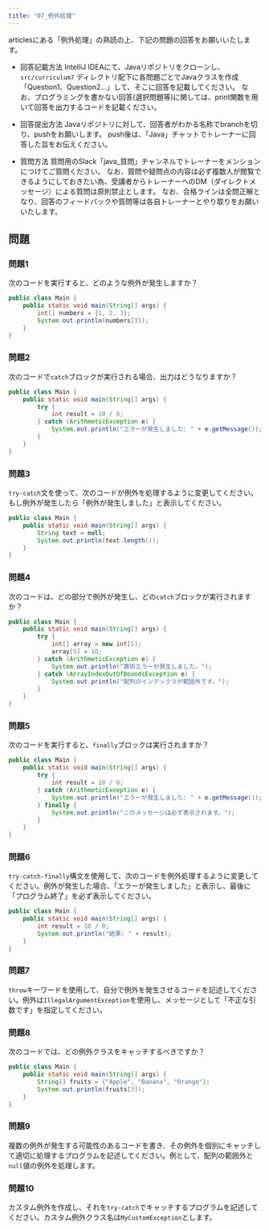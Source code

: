 ```yaml
---
title: "07_例外処理"
---
```


articlesにある「例外処理」の熟読の上、下記の問題の回答をお願いいたします。

* 回答記載方法
IntelliJ IDEAにて、Javaリポジトリをクローンし、`src/curriculum7` ディレクトリ配下に各問題ごとでJavaクラスを作成「Question1、Question2...」して、そこに回答を記載してください。
なお、プログラミングを書かない回答(選択問題等)に関しては、print関数を用いて回答を出力するコードを記載ください。

* 回答提出方法
Javaリポジトリに対して、回答者がわかる名称でbranchを切り、pushをお願いします。
push後は、「Java」チャットでトレーナーに回答した旨をお伝えください。

* 質問方法
質問用のSlack「java_質問」チャンネルでトレーナーをメンションにつけてご質問ください。
なお、質問や疑問点の内容は必ず複数人が閲覧できるようにしておきたい為、受講者からトレーナーへのDM（ダイレクトメッセージ）による質問は原則禁止とします。
なお、合格ラインは全問正解となり、回答のフィードバックや質問等は各自トレーナーとやり取りをお願いいたします。

## 問題

### 問題1
次のコードを実行すると、どのような例外が発生しますか？

```java
public class Main {
    public static void main(String[] args) {
        int[] numbers = {1, 2, 3};
        System.out.println(numbers[3]);
    }
}
```

### 問題2
次のコードで`catch`ブロックが実行される場合、出力はどうなりますか？

```java
public class Main {
    public static void main(String[] args) {
        try {
            int result = 10 / 0;
        } catch (ArithmeticException e) {
            System.out.println("エラーが発生しました: " + e.getMessage());
        }
    }
}
```

### 問題3
`try-catch`文を使って、次のコードが例外を処理するように変更してください。もし例外が発生したら「例外が発生しました」と表示してください。

```java
public class Main {
    public static void main(String[] args) {
        String text = null;
        System.out.println(text.length());
    }
}
```

### 問題4
次のコードは、どの部分で例外が発生し、どの`catch`ブロックが実行されますか？

```java
public class Main {
    public static void main(String[] args) {
        try {
            int[] array = new int[5];
            array[5] = 10;
        } catch (ArithmeticException e) {
            System.out.println("算術エラーが発生しました。");
        } catch (ArrayIndexOutOfBoundsException e) {
            System.out.println("配列のインデックスが範囲外です。");
        }
    }
}
```

### 問題5
次のコードを実行すると、`finally`ブロックは実行されますか？

```java
public class Main {
    public static void main(String[] args) {
        try {
            int result = 10 / 0;
        } catch (ArithmeticException e) {
            System.out.println("エラーが発生しました: " + e.getMessage());
        } finally {
            System.out.println("このメッセージは必ず表示されます。");
        }
    }
}

```

### 問題6
`try-catch-finally`構文を使用して、次のコードを例外処理するように変更してください。例外が発生した場合、「エラーが発生しました」と表示し、最後に「プログラム終了」を必ず表示してください。

```java
public class Main {
    public static void main(String[] args) {
        int result = 10 / 0;
        System.out.println("結果: " + result);
    }
}
```

### 問題7
`throw`キーワードを使用して、自分で例外を発生させるコードを記述してください。例外は`IllegalArgumentException`を使用し、メッセージとして「不正な引数です」を指定してください。

### 問題8
次のコードでは、どの例外クラスをキャッチするべきですか？

```java
public class Main {
    public static void main(String[] args) {
        String[] fruits = {"Apple", "Banana", "Orange"};
        System.out.println(fruits[3]);
    }
}
```

### 問題9
複数の例外が発生する可能性のあるコードを書き、その例外を個別にキャッチして適切に処理するプログラムを記述してください。例として、配列の範囲外と`null`値の例外を処理します。

### 問題10
カスタム例外を作成し、それを`try-catch`でキャッチするプログラムを記述してください。カスタム例外クラス名は`MyCustomException`とします。

